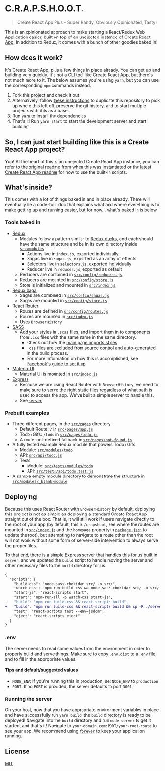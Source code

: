 # C.R.A.P.S.H.O.O.T.

> Create React App Plus - Super Handy, Obviously Opinionated, Tasty!

This is an opinionated approach to make starting a React/Redux Web Application easier, built on top of an unejected instance of [Create React App](https://github.com/facebookincubator/create-react-app). In addition to Redux, it comes with a bunch of other goodies baked in!

## How does it work?

It's Create React App, plus a few things in place already. You can get up and building very quickly. It's not a CLI tool like Create React App, but there's not much more to it. The below assumes you're using `yarn`, but you can use the corresponding `npm` commands instead.

1. Fork this project and check it out
  1. Alternatively, follow [these instructions](https://help.github.com/articles/duplicating-a-repository/) to duplicate this repository to pick up where this left off, preserve the git history, and to start multiple projects with this as a base.
2. Run `yarn` to install the dependencies
3. That's it! Run `yarn start` to start the development server and start building!

## So, I can just start building like this is a Create React App project?

Yup! At the heart of this is an unejected Create React App instance, you can refer to the [original readme from when this was instantiated](./CRA_README.md) or the [latest Create React App readme](https://github.com/facebookincubator/create-react-app/blob/master/packages/react-scripts/template/README.md) for how to use the built-in scripts.

## What's inside?

This comes with a lot of things baked in and in place already. There will eventually be a code-tour doc that explains what and where everything is to make getting up and running easier, but for now... what's baked in is below

### Tools baked in

- [Redux](http://redux.js.org/)
    - Modules follow a pattern similar to [Redux ducks](https://github.com/erikras/ducks-modular-redux), and each should have the same structure and be in its own directory inside [`src/modules`](./src/modules)
        - Actions live in `index.js`, exported individually
        - Sagas live in `sagas.js`, exported as an array of effects
        - Selectors live in `selectors.js`, exported individually
        - Reducer live in `reducer.js`, exported as default
    - Reducers are combined in [`src/config/reducers.js`](./src/config/reducers.js)
    - Reducers are mounted in [`src/config/store.js`](./src/config/store.js)
    - Store is initialized and mounted in [`src/index.js`](./src/index.js)
- [Redux Saga](https://redux-saga.js.org/)
    - Sagas are combined in [`src/config/sagas.js`](./src/config/sagas.js)
    - Sagas are mounted in [`src/config/store.js`](./src/config/store.js)
- [React Router](https://reacttraining.com/react-router/)
    - Routes are defined in [`src/config/routes.js`](./src/config/routes.js)
    - Routes are mounted in [`src/index.js`](./src/index.js)
    - Uses `BrowserHistory`
- [SASS](http://sass-lang.com/)
    - Add your styles in `.scss` files, and import them in to components from `.css` files with the same name in the same directory.
        - Check out how the [main page imports styles](./src/pages/app.js#L8)
        - `.css` files are excluded from source control and auto-generated in the build process.
        - For more information on how this is accomplished, see [Facebook's guide to set it up](./CRA_README.md#adding-a-css-preprocessor-sass-less-etc)
- [Material UI](http://www.material-ui.com/#/)
    - Material UI is mounted in [`src/index.js`](./src/index.js)
- [Express](https://expressjs.com/)
    - Because we are using React Router with `BrowserHistory`, we need to make sure to serve the right static files regardless of what path is used to access the app. We've built a simple server to handle this.
    - See [`server`](./server)

### Prebuilt examples

- Three different pages, in the [`src/pages`](./src/pages) directory
    - Default Route: `/` in [`src/pages/app.js`](./src/pages/app.js)
    - Todo+Gifs: `/todo` in [`src/pages/todo.js`](./src/pages/todo.js)
    - A route-not-defined fallback in [`src/pages/not-found.js`](./src/pages/not-found.js)
- A fully tested example Redux module that powers Todo+Gifs
    - Module: [`src/modules/todo`](./src/modules/todo)
    - API: [`src/api/todo.js`](./src/api/todo.js)
    - Tests
        - Module: [`src/tests/modules/todo`](./src/tests/modules/todo)
        - API: [`src/tests/api/todo.test.js`](./src/tests/api/todo.test.js)
- A sample empty module directory to demonstrate the structure in [`src/modules/_blank-module`](./src/modules/_blank-module)

## Deploying

Because this uses React Router with `BrowserHistory` by default, deploying this project is not as simple as deploying a standard Create React App straight out of the box. That is, it will still work if users navigate directly to the root of your app (by default, this is `/crapshoot`, see where the routes are mounted in [`src/index.js`](./src/index.js) and the `homepage` property in [`package.json`](./package.json) to update the root), but attempting to navigate to a route other than the root will not work without some form of server-side intervention to always serve the proper files.

To that end, there is a simple Express server that handles this for us built in `server`, and we updated the `build` script to handle moving the server and other necessary files to the `build` directory for us.

```diff
{
  "scripts": {
    "build-css": "node-sass-chokidar src/ -o src/",
    "watch-css": "npm run build-css && node-sass-chokidar src/ -o src/ --watch --recursive",
    "start-js": "react-scripts start",
    "start": "npm-run-all -p watch-css start-js",
-   "build": "npm run build-css && react-scripts build",
+   "build": "npm run build-css && react-scripts build && cp -R ./server ./.env ./build",
    "test": "react-scripts test --env=jsdom",
    "eject": "react-scripts eject"
  }
}
```

### .env

The server needs to read some values from the environment in order to properly build and serve things. Make sure to copy [`.env.dist`](./.env.dist) to a `.env` file, and to fill in the appropriate values.

#### Tips and default/suggested values

- `NODE_ENV`: If you're running this in production, set `NODE_ENV` to `production`
- `PORT`: If no `PORT` is provided, the server defaults to port `3001`

### Running the server

On your host, now that you have appropriate environment variables in place and have successfully run `yarn build`, the `build` directory is ready to be deployed! Navigate into the `build` directory and run `node server` to get it started, and that's it! Navigate to `your-domain.com:PORT/your-root-route` to see your app. We recommend using [`forever`](https://github.com/foreverjs/forever) to keep your application running.

## License

[MIT](./LICENSE)